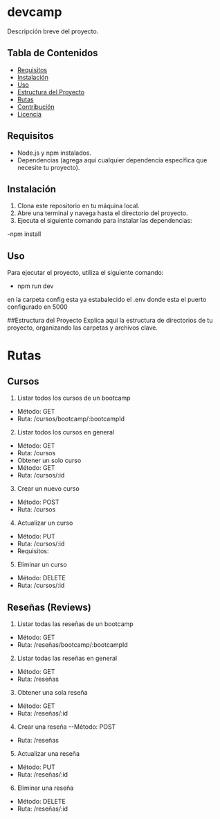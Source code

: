 # devcamp

Descripción breve del proyecto.

## Tabla de Contenidos
- [Requisitos](#Requisitos)
- [Instalación](##Instalación)
- [Uso](##Uso)
- [Estructura del Proyecto](#estructura-del-proyecto)
- [Rutas](#Rutas)
- [Contribución](#contribución)
- [Licencia](#licencia)

## Requisitos
- Node.js y npm instalados.
- Dependencias (agrega aquí cualquier dependencia específica que necesite tu proyecto).

## Instalación
1. Clona este repositorio en tu máquina local.
2. Abre una terminal y navega hasta el directorio del proyecto.
3. Ejecuta el siguiente comando para instalar las dependencias:

-npm install
## Uso
Para ejecutar el proyecto, utiliza el siguiente comando:

- npm run dev

en la carpeta config esta ya estabalecido el .env donde esta el puerto configurado en 5000

##Estructura del Proyecto
Explica aquí la estructura de directorios de tu proyecto, organizando las carpetas y archivos clave.

# Rutas

## Cursos
1. Listar todos los cursos de un bootcamp
- Método: GET
- Ruta: /cursos/bootcamp/:bootcampId
2. Listar todos los cursos en general
- Método: GET
- Ruta: /cursos
- Obtener un solo curso
- Método: GET
- Ruta: /cursos/:id
3. Crear un nuevo curso
- Método: POST
- Ruta: /cursos
4. Actualizar un curso
- Método: PUT
- Ruta: /cursos/:id
- Requisitos:
5. Eliminar un curso
- Método: DELETE
- Ruta: /cursos/:id
## Reseñas (Reviews)
1. Listar todas las reseñas de un bootcamp
- Método: GET
- Ruta: /reseñas/bootcamp/:bootcampId
2. Listar todas las reseñas en general
- Método: GET
- Ruta: /reseñas
3. Obtener una sola reseña
- Método: GET
- Ruta: /reseñas/:id
4. Crear una reseña
--Método: POST
- Ruta: /reseñas
5. Actualizar una reseña
- Método: PUT
- Ruta: /reseñas/:id
6. Eliminar una reseña
- Método: DELETE
- Ruta: /reseñas/:id

